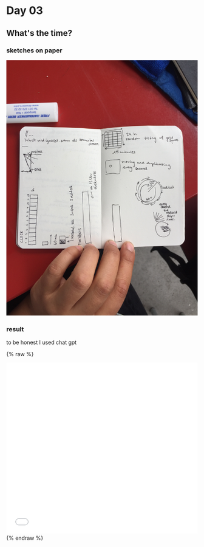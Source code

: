 # Day 03

## What's the time?

### sketches on paper

![Example Image](content/day03/IMG_3097.JPG)

### result

to be honest I used chat gpt 

{% raw %}
<iframe src="content/day03/02/embed.html" width="100%" height="450" frameborder="no"></iframe>
{% endraw %}

